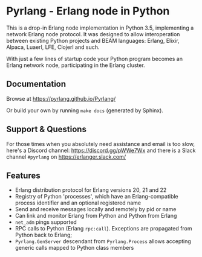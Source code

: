 Pyrlang - Erlang node in Python
===============================

This is a drop-in Erlang node implementation in Python 3.5, implementing
a network Erlang node protocol. It was designed to allow interoperation between
existing Python projects and BEAM languages: Erlang, Elixir, Alpaca, Luaerl,
LFE, Clojerl and such.

With just a few lines of startup code your Python program becomes an Erlang
network node, participating in the Erlang cluster.


Documentation
-------------

Browse at https://pyrlang.github.io/Pyrlang/

Or build your own by running `make docs` (generated by Sphinx).

Support & Questions
-------------------

For those times when you absolutely need assistance and email is too slow, here's a Discord channel: https://discord.gg/pWWe7Wx and there is a Slack channel `#pyrlang` on https://erlanger.slack.com/


Features
--------

*   Erlang distribution protocol for Erlang versions 20, 21 and 22
*   Registry of Python 'processes', which have an Erlang-compatible process
    identifier and an optional registered name
*   Send and receive messages locally and remotely by pid or name
*   Can link and monitor Erlang from Python and Python from Erlang
*   `net_adm` pings supported
*   RPC calls to Python (Erlang `rpc:call`). Exceptions are propagated
    from Python back to Erlang;
*   `Pyrlang.GenServer` descendant from `Pyrlang.Process` allows accepting
    generic calls mapped to Python class members

